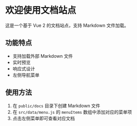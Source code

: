 # 欢迎使用文档站点

这是一个基于 Vue 2 的文档站点，支持 Markdown 文件加载。

## 功能特点

- 支持加载外部 Markdown 文件
- 实时预览
- 响应式设计
- 左侧导航菜单

## 使用方法

1. 在 `public/docs` 目录下创建 Markdown 文件
2. 在 `src/data/menu.js` 的 `menuItems` 数组中添加对应的菜单项
3. 点击左侧菜单即可查看对应文档 